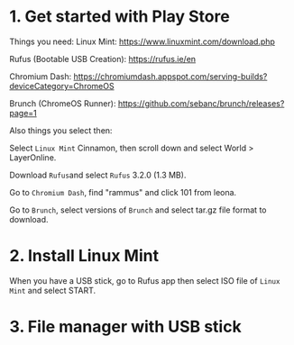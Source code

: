 # 1. Get started with Play Store

Things you need:
Linux Mint: https://www.linuxmint.com/download.php

Rufus (Bootable USB Creation): https://rufus.ie/en

Chromium Dash: https://chromiumdash.appspot.com/serving-builds?deviceCategory=ChromeOS

Brunch (ChromeOS Runner): https://github.com/sebanc/brunch/releases?page=1

Also things you select then:

Select `Linux Mint` Cinnamon, then scroll down and select World > LayerOnline.

Download `Rufus`and select `Rufus` 3.2.0 (1.3 MB).

Go to `Chromium Dash`, find "rammus" and click 101 from leona.

Go to `Brunch`, select versions of `Brunch` and select tar.gz file format to download.

# 2. Install Linux Mint

When you have a USB stick, go to Rufus app then select ISO file of `Linux Mint` and select START.

# 3. File manager with USB stick

